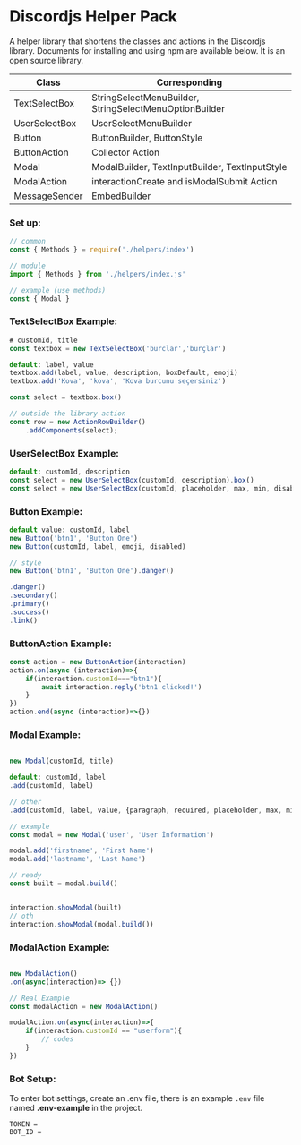 # Discordjs Helper Pack

A helper library that shortens the classes and actions in the Discordjs library. Documents for installing and using npm are available below. It is an open source library.

| Class | Corresponding |
| ------- | ------- |
| TextSelectBox | StringSelectMenuBuilder, StringSelectMenuOptionBuilder | 
| UserSelectBox | UserSelectMenuBuilder | 
| Button | ButtonBuilder, ButtonStyle |
| ButtonAction | Collector Action | 
| Modal | ModalBuilder, TextInputBuilder, TextInputStyle  | 
| ModalAction | interactionCreate and isModalSubmit Action | 
| MessageSender | EmbedBuilder | 

### Set up:
```js
// common
const { Methods } = require('./helpers/index')

// module
import { Methods } from './helpers/index.js'

// example (use methods)
const { Modal }
```

### TextSelectBox Example:
```js
# customId, title
const textbox = new TextSelectBox('burclar','burçlar')

default: label, value
textbox.add(label, value, description, boxDefault, emoji)
textbox.add('Kova', 'kova', 'Kova burcunu seçersiniz')

const select = textbox.box()

// outside the library action
const row = new ActionRowBuilder()
	.addComponents(select);
```

### UserSelectBox Example:
```js
default: customId, description
const select = new UserSelectBox(customId, description).box()
const select = new UserSelectBox(customId, placeholder, max, min, disabled,setUsers,addUsers).box()
```

### Button Example:
```js
default value: customId, label
new Button('btn1', 'Button One')
new Button(customId, label, emoji, disabled)

// style
new Button('btn1', 'Button One').danger()

.danger()
.secondary()
.primary()
.success()
.link()
```

### ButtonAction Example:
```js
const action = new ButtonAction(interaction)
action.on(async (interaction)=>{
    if(interaction.customId==="btn1"){
        await interaction.reply('btn1 clicked!')
    }
})
action.end(async (interaction)=>{})
```

### Modal Example:
```js

new Modal(customId, title)

default: customId, label
.add(customId, label)

// other
.add(customId, label, value, {paragraph, required, placeholder, max, min})

// example
const modal = new Modal('user', 'User İnformation')

modal.add('firstname', 'First Name')
modal.add('lastname', 'Last Name')

// ready
const built = modal.build()


interaction.showModal(built)
// oth
interaction.showModal(modal.build())
```

### ModalAction Example:
```js

new ModalAction()
.on(async(interaction)=> {})

// Real Example
const modalAction = new ModalAction()

modalAction.on(async(interaction)=>{
	if(interaction.customId == "userform"){
		// codes
	}
})

```

### Bot Setup:
To enter bot settings, create an .env file, there is an example ` .env ` file named **.env-example** in the project.

```
TOKEN = 
BOT_ID = 
```
